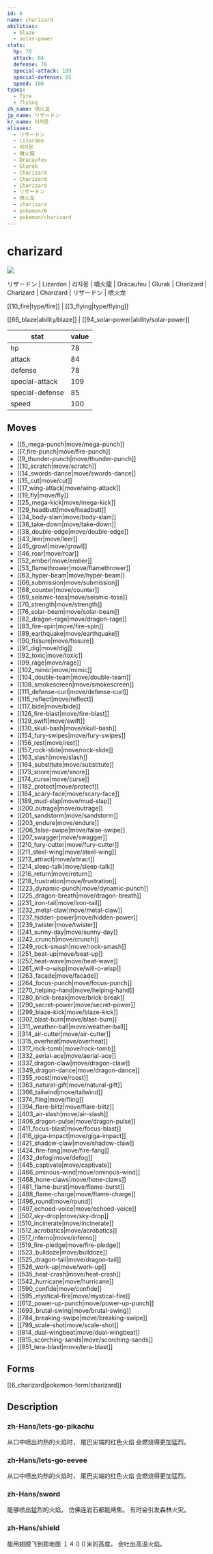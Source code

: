 ```yaml
---
id: 6
name: charizard
abilities:
  - blaze
  - solar-power
stats:
  hp: 78
  attack: 84
  defense: 78
  special-attack: 109
  special-defense: 85
  speed: 100
types:
  - fire
  - flying
zh_name: 喷火龙
jp_name: リザードン
kr_name: 리자몽
aliases:
  - リザードン
  - Lizardon
  - 리자몽
  - 噴火龍
  - Dracaufeu
  - Glurak
  - Charizard
  - Charizard
  - Charizard
  - リザードン
  - 喷火龙
  - charizard
  - pokemon/6
  - pokemon/charizard
---
```

# charizard

![](https://raw.githubusercontent.com/PokeAPI/sprites/master/sprites/pokemon/6.png)

リザードン | Lizardon | 리자몽 | 噴火龍 | Dracaufeu | Glurak | Charizard | Charizard | Charizard | リザードン | 喷火龙

[[10_fire|type/fire]] | [[3_flying|type/flying]]

[[66_blaze|ability/blaze]] | [[94_solar-power|ability/solar-power]]

|stat|value|
|---|---|
|hp|78|
|attack|84|
|defense|78|
|special-attack|109|
|special-defense|85|
|speed|100|


## Moves

- [[5_mega-punch|move/mega-punch]]
- [[7_fire-punch|move/fire-punch]]
- [[9_thunder-punch|move/thunder-punch]]
- [[10_scratch|move/scratch]]
- [[14_swords-dance|move/swords-dance]]
- [[15_cut|move/cut]]
- [[17_wing-attack|move/wing-attack]]
- [[19_fly|move/fly]]
- [[25_mega-kick|move/mega-kick]]
- [[29_headbutt|move/headbutt]]
- [[34_body-slam|move/body-slam]]
- [[36_take-down|move/take-down]]
- [[38_double-edge|move/double-edge]]
- [[43_leer|move/leer]]
- [[45_growl|move/growl]]
- [[46_roar|move/roar]]
- [[52_ember|move/ember]]
- [[53_flamethrower|move/flamethrower]]
- [[63_hyper-beam|move/hyper-beam]]
- [[66_submission|move/submission]]
- [[68_counter|move/counter]]
- [[69_seismic-toss|move/seismic-toss]]
- [[70_strength|move/strength]]
- [[76_solar-beam|move/solar-beam]]
- [[82_dragon-rage|move/dragon-rage]]
- [[83_fire-spin|move/fire-spin]]
- [[89_earthquake|move/earthquake]]
- [[90_fissure|move/fissure]]
- [[91_dig|move/dig]]
- [[92_toxic|move/toxic]]
- [[99_rage|move/rage]]
- [[102_mimic|move/mimic]]
- [[104_double-team|move/double-team]]
- [[108_smokescreen|move/smokescreen]]
- [[111_defense-curl|move/defense-curl]]
- [[115_reflect|move/reflect]]
- [[117_bide|move/bide]]
- [[126_fire-blast|move/fire-blast]]
- [[129_swift|move/swift]]
- [[130_skull-bash|move/skull-bash]]
- [[154_fury-swipes|move/fury-swipes]]
- [[156_rest|move/rest]]
- [[157_rock-slide|move/rock-slide]]
- [[163_slash|move/slash]]
- [[164_substitute|move/substitute]]
- [[173_snore|move/snore]]
- [[174_curse|move/curse]]
- [[182_protect|move/protect]]
- [[184_scary-face|move/scary-face]]
- [[189_mud-slap|move/mud-slap]]
- [[200_outrage|move/outrage]]
- [[201_sandstorm|move/sandstorm]]
- [[203_endure|move/endure]]
- [[206_false-swipe|move/false-swipe]]
- [[207_swagger|move/swagger]]
- [[210_fury-cutter|move/fury-cutter]]
- [[211_steel-wing|move/steel-wing]]
- [[213_attract|move/attract]]
- [[214_sleep-talk|move/sleep-talk]]
- [[216_return|move/return]]
- [[218_frustration|move/frustration]]
- [[223_dynamic-punch|move/dynamic-punch]]
- [[225_dragon-breath|move/dragon-breath]]
- [[231_iron-tail|move/iron-tail]]
- [[232_metal-claw|move/metal-claw]]
- [[237_hidden-power|move/hidden-power]]
- [[239_twister|move/twister]]
- [[241_sunny-day|move/sunny-day]]
- [[242_crunch|move/crunch]]
- [[249_rock-smash|move/rock-smash]]
- [[251_beat-up|move/beat-up]]
- [[257_heat-wave|move/heat-wave]]
- [[261_will-o-wisp|move/will-o-wisp]]
- [[263_facade|move/facade]]
- [[264_focus-punch|move/focus-punch]]
- [[270_helping-hand|move/helping-hand]]
- [[280_brick-break|move/brick-break]]
- [[290_secret-power|move/secret-power]]
- [[299_blaze-kick|move/blaze-kick]]
- [[307_blast-burn|move/blast-burn]]
- [[311_weather-ball|move/weather-ball]]
- [[314_air-cutter|move/air-cutter]]
- [[315_overheat|move/overheat]]
- [[317_rock-tomb|move/rock-tomb]]
- [[332_aerial-ace|move/aerial-ace]]
- [[337_dragon-claw|move/dragon-claw]]
- [[349_dragon-dance|move/dragon-dance]]
- [[355_roost|move/roost]]
- [[363_natural-gift|move/natural-gift]]
- [[366_tailwind|move/tailwind]]
- [[374_fling|move/fling]]
- [[394_flare-blitz|move/flare-blitz]]
- [[403_air-slash|move/air-slash]]
- [[406_dragon-pulse|move/dragon-pulse]]
- [[411_focus-blast|move/focus-blast]]
- [[416_giga-impact|move/giga-impact]]
- [[421_shadow-claw|move/shadow-claw]]
- [[424_fire-fang|move/fire-fang]]
- [[432_defog|move/defog]]
- [[445_captivate|move/captivate]]
- [[466_ominous-wind|move/ominous-wind]]
- [[468_hone-claws|move/hone-claws]]
- [[481_flame-burst|move/flame-burst]]
- [[488_flame-charge|move/flame-charge]]
- [[496_round|move/round]]
- [[497_echoed-voice|move/echoed-voice]]
- [[507_sky-drop|move/sky-drop]]
- [[510_incinerate|move/incinerate]]
- [[512_acrobatics|move/acrobatics]]
- [[517_inferno|move/inferno]]
- [[519_fire-pledge|move/fire-pledge]]
- [[523_bulldoze|move/bulldoze]]
- [[525_dragon-tail|move/dragon-tail]]
- [[526_work-up|move/work-up]]
- [[535_heat-crash|move/heat-crash]]
- [[542_hurricane|move/hurricane]]
- [[590_confide|move/confide]]
- [[595_mystical-fire|move/mystical-fire]]
- [[612_power-up-punch|move/power-up-punch]]
- [[693_brutal-swing|move/brutal-swing]]
- [[784_breaking-swipe|move/breaking-swipe]]
- [[799_scale-shot|move/scale-shot]]
- [[814_dual-wingbeat|move/dual-wingbeat]]
- [[815_scorching-sands|move/scorching-sands]]
- [[851_tera-blast|move/tera-blast]]

## Forms



[[6_charizard|pokemon-form/charizard]]

## Description

### zh-Hans/lets-go-pikachu

从口中喷出灼热的火焰时，
尾巴尖端的红色火焰
会燃烧得更加猛烈。

### zh-Hans/lets-go-eevee

从口中喷出灼热的火焰时，
尾巴尖端的红色火焰
会燃烧得更加猛烈。

### zh-Hans/sword

能够喷出猛烈的火焰，
仿佛连岩石都能烤焦。
有时会引发森林火灾。

### zh-Hans/shield

能用翅膀飞到距地面
１４００米的高度。
会吐出高温火焰。

